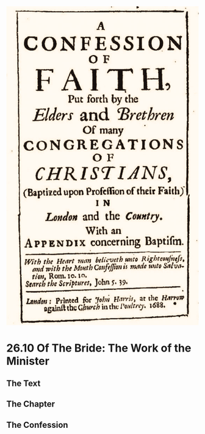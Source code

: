 <img class="intro-right" src="art-1689.png">

# 26.10 Of The Bride: The Work of the Minister

## The Text

## The Chapter

## The Confession

